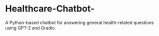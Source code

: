 # Healthcare-Chatbot-
A Python-based chatbot for answering general health-related questions using GPT-2 and Gradio.

